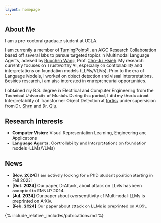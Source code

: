 ```yaml
---
layout: homepage
---
```


## About Me

I am a pre-doctoral graduate student at UCLA.

I am currently a member of [TurningPointAI](https://turningpoint-ai.com), an AIGC Research Collaboration based off several labs to pursue targeted topics in Multimodal Language Agents, advised by [Ruochen Wang](https://ruocwang.github.io/), Prof. [Cho-Jui Hsieh](https://web.cs.ucla.edu/~chohsieh/). My research currently focuses on Trustworthy AI, especially on controllability and interpretations on foundation models (LLMs/VLMs). Prior to the era of Language Models, I worked on object detection and visual interpretations. Besides research, I am also interested in entrepreneurial opportunities.

I obtained my B.S. degree in Electrical and Computer Engineering from the Technical University of Munich. During this period, I did my thesis about Interpretability of Transformer Object Detection at [fortiss](https://www.fortiss.org/) under supervision from Dr. [Shen](https://scholar.google.com.au/citations?user=Kce9W-8AAAAJ&hl=en) and Dr. [Qiu](https://scholar.google.com/citations?user=Ss1kHO8AAAAJ&hl=en).

## Research Interests

- **Computer Vision:** Visual Representation Learning, Engineering and Applications
- **Language Agents:** Controllability and Interpretations on foundation models (LLMs/VLMs)

## News

- **[Nov. 2024]** I am actively looking for a PhD student position starting in Fall 2025! 
- **[Oct. 2024]** Our paper, DrAttack, about attack on LLMs has been accepted to EMNLP 2024.
- **[Jul. 2024]** Our paper about oversensitivity of Multimodal-LLMs is preprinted on ArXiv.
- **[Feb. 2024]** Our paper about attack on LLMs is preprinted on ArXiv.

<!--
- **[Feb. 2020]** Our paper about incremental learning is accepted to CVPR 2020.
- **[Feb. 2020]** We will host the ACM Multimedia Asia 2020 conference in Singapore!
- **[Sept. 2019]** Our paper about few-shot learning is accepted to NeurIPS 2019.
- **[Mar. 2019]** Our paper about few-shot learning is accepted to CVPR 2019.

{% include_relative _includes/services.md %}
-->

{% include_relative _includes/publications.md %}
